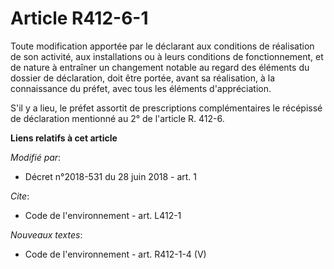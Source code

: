 # Article R412-6-1

Toute modification apportée par le déclarant aux conditions de réalisation de son activité, aux installations ou à leurs
conditions de fonctionnement, et de nature à entraîner un changement notable au regard des éléments du dossier de
déclaration, doit être portée, avant sa réalisation, à la connaissance du préfet, avec tous les éléments d'appréciation.

S'il y a lieu, le préfet assortit de prescriptions complémentaires le récépissé de déclaration mentionné au 2° de l'article
R. 412-6.

**Liens relatifs à cet article**

_Modifié par_:

  - Décret n°2018-531 du 28 juin 2018 - art. 1

_Cite_:

  - Code de l'environnement - art. L412-1

_Nouveaux textes_:

  - Code de l'environnement - art. R412-1-4 (V)
